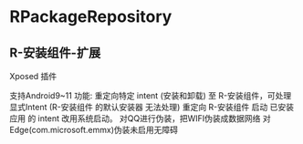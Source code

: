 # RPackageRepository

## R-安装组件-扩展
Xposed 插件

支持Android9~11
功能:
重定向特定 intent (安装和卸载) 至 R-安装组件，可处理 显式Intent (R-安装组件 的默认安装器 无法处理)
重定向 R-安装组件 启动 已安装应用 的 intent 改用系统启动。
对QQ进行伪装，把WIFI伪装成数据网络
对Edge(com.microsoft.emmx)伪装未启用无障碍